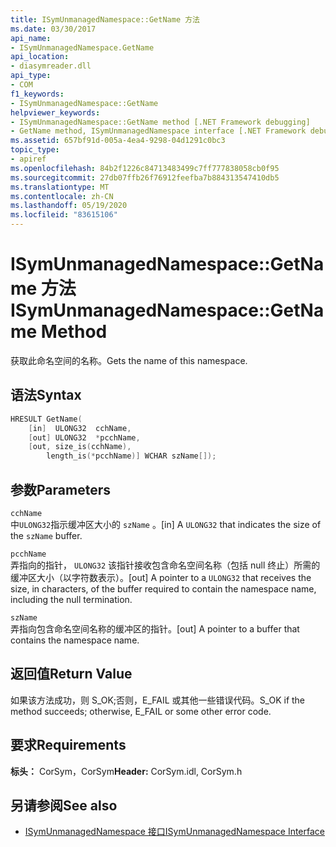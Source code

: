 ```yaml
---
title: ISymUnmanagedNamespace::GetName 方法
ms.date: 03/30/2017
api_name:
- ISymUnmanagedNamespace.GetName
api_location:
- diasymreader.dll
api_type:
- COM
f1_keywords:
- ISymUnmanagedNamespace::GetName
helpviewer_keywords:
- ISymUnmanagedNamespace::GetName method [.NET Framework debugging]
- GetName method, ISymUnmanagedNamespace interface [.NET Framework debugging]
ms.assetid: 657bf91d-005a-4ea4-9298-04d1291c0bc3
topic_type:
- apiref
ms.openlocfilehash: 84b2f1226c84713483499c7ff777838058cb0f95
ms.sourcegitcommit: 27db07ffb26f76912feefba7b884313547410db5
ms.translationtype: MT
ms.contentlocale: zh-CN
ms.lasthandoff: 05/19/2020
ms.locfileid: "83615106"
---
```

# <a name="isymunmanagednamespacegetname-method"></a><span data-ttu-id="9e16b-102">ISymUnmanagedNamespace::GetName 方法</span><span class="sxs-lookup"><span data-stu-id="9e16b-102">ISymUnmanagedNamespace::GetName Method</span></span>
<span data-ttu-id="9e16b-103">获取此命名空间的名称。</span><span class="sxs-lookup"><span data-stu-id="9e16b-103">Gets the name of this namespace.</span></span>  
  
## <a name="syntax"></a><span data-ttu-id="9e16b-104">语法</span><span class="sxs-lookup"><span data-stu-id="9e16b-104">Syntax</span></span>  
  
```cpp  
HRESULT GetName(  
    [in]  ULONG32  cchName,  
    [out] ULONG32  *pcchName,  
    [out, size_is(cchName),  
        length_is(*pcchName)] WCHAR szName[]);  
```  
  
## <a name="parameters"></a><span data-ttu-id="9e16b-105">参数</span><span class="sxs-lookup"><span data-stu-id="9e16b-105">Parameters</span></span>  
 `cchName`  
 <span data-ttu-id="9e16b-106">中`ULONG32`指示缓冲区大小的 `szName` 。</span><span class="sxs-lookup"><span data-stu-id="9e16b-106">[in] A `ULONG32` that indicates the size of the `szName` buffer.</span></span>  
  
 `pcchName`  
 <span data-ttu-id="9e16b-107">弄指向的指针， `ULONG32` 该指针接收包含命名空间名称（包括 null 终止）所需的缓冲区大小（以字符数表示）。</span><span class="sxs-lookup"><span data-stu-id="9e16b-107">[out] A pointer to a `ULONG32` that receives the size, in characters, of the buffer required to contain the namespace name, including the null termination.</span></span>  
  
 `szName`  
 <span data-ttu-id="9e16b-108">弄指向包含命名空间名称的缓冲区的指针。</span><span class="sxs-lookup"><span data-stu-id="9e16b-108">[out] A pointer to a buffer that contains the namespace name.</span></span>  
  
## <a name="return-value"></a><span data-ttu-id="9e16b-109">返回值</span><span class="sxs-lookup"><span data-stu-id="9e16b-109">Return Value</span></span>  
 <span data-ttu-id="9e16b-110">如果该方法成功，则 S_OK;否则，E_FAIL 或其他一些错误代码。</span><span class="sxs-lookup"><span data-stu-id="9e16b-110">S_OK if the method succeeds; otherwise, E_FAIL or some other error code.</span></span>  
  
## <a name="requirements"></a><span data-ttu-id="9e16b-111">要求</span><span class="sxs-lookup"><span data-stu-id="9e16b-111">Requirements</span></span>  
 <span data-ttu-id="9e16b-112">**标头：** CorSym，CorSym</span><span class="sxs-lookup"><span data-stu-id="9e16b-112">**Header:** CorSym.idl, CorSym.h</span></span>  
  
## <a name="see-also"></a><span data-ttu-id="9e16b-113">另请参阅</span><span class="sxs-lookup"><span data-stu-id="9e16b-113">See also</span></span>

- [<span data-ttu-id="9e16b-114">ISymUnmanagedNamespace 接口</span><span class="sxs-lookup"><span data-stu-id="9e16b-114">ISymUnmanagedNamespace Interface</span></span>](isymunmanagednamespace-interface.md)
